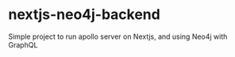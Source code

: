 # nextjs-neo4j-backend

Simple project to run apollo server on Nextjs, and using Neo4j with GraphQL

